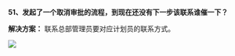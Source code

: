 <a name="bookmark50"></a>**51、发起了一个取消审批的流程，到现在还没有下一步该联系谁催一下？**

**解决方案：** 联系总部管理员要对应计划员的联系方式。

![](Aspose.Words.e73c43fe-fde1-4168-803d-975613665666.053.jpeg)

